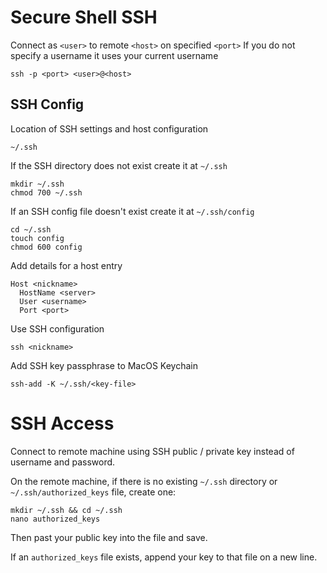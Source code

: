 # Secure Shell SSH

Connect as `<user>` to remote `<host>` on specified `<port>`
If you do not specify a username it uses your current username

    ssh -p <port> <user>@<host>

## SSH Config

Location of SSH settings and host configuration

    ~/.ssh

If the SSH directory does not exist create it at `~/.ssh`

    mkdir ~/.ssh
    chmod 700 ~/.ssh

If an SSH config file doesn't exist create it at `~/.ssh/config`

    cd ~/.ssh
    touch config
    chmod 600 config

Add details for a host entry

    Host <nickname>
      HostName <server>
      User <username>
      Port <port>

Use SSH configuration

    ssh <nickname>

Add SSH key passphrase to MacOS Keychain

    ssh-add -K ~/.ssh/<key-file>

# SSH Access

Connect to remote machine using SSH public / private key instead of username and password.

On the remote machine, if there is no existing `~/.ssh` directory or `~/.ssh/authorized_keys` file, create one:

    mkdir ~/.ssh && cd ~/.ssh
    nano authorized_keys

Then past your public key into the file and save.

If an `authorized_keys` file exists, append your key to that file on a new line.
